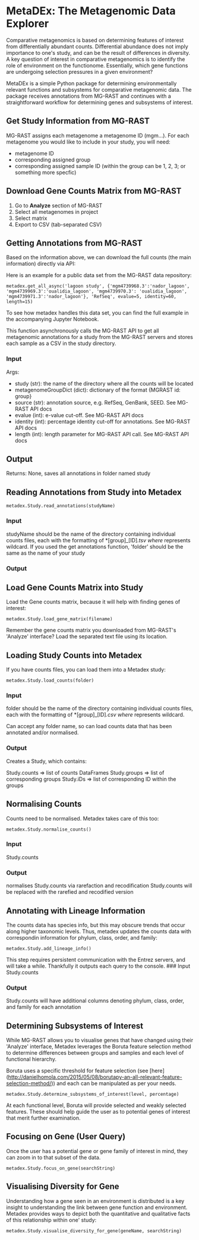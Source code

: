 MetaDEx: The Metagenomic Data Explorer
=======

Comparative metagenomics is based on determining features of interest from differentially abundant counts. Differential abundance does not imply importance to one's study, and can be the result of differences in diversity. A key question of interest in comparative metagenomics is to identify the role of environment on the functionome. Essentially, which gene functions are undergoing selection pressures in a given environment?

MetaDEx is a simple Python package for determining environmentally relevant functions and subsystems for comparative metagenomic data. The package receives annotations from MG-RAST and continues with a straightforward workflow for determining genes and subsystems of interest.


Get Study Information from MG-RAST
----------------------------------

MG-RAST assigns each metagenome a metagenome ID (mgm...). For each
metagenome you would like to include in your study, you will need:
- metagenome ID 
- corresponding assigned group 
- corresponding assigned sample ID (within the group can be 1, 2, 3; or something more specfic)

Download Gene Counts Matrix from MG-RAST
----------------------------------------

1.  Go to **Analyze** section of MG-RAST
2.  Select all metagenomes in project
3.  Select matrix
4.  Export to CSV (tab-separated CSV)

Getting Annotations from MG-RAST
--------------------------------

Based on the information above, we can download the full counts (the
main information) directly via API:

Here is an example for a public data set from the MG-RAST data repository:

    metadex.get_all_async('lagoon study', {'mgm4739968.3':'nador_lagoon', 'mgm4739969.3':'oualidia_lagoon', 'mgm4739970.3': 'oualidia_lagoon', 'mgm4739971.3':'nador_lagoon'}, 'RefSeq', evalue=5, identity=60, length=15) 

To see how metadex handles this data set, you can find the full example in the accompanying Jupyter Notebook.


This function asynchronously calls the MG-RAST API to get all metagenomic annotations for a study from the MG-RAST servers and stores each sample as a CSV in the study directory.

### Input
Args:
- study (str): the name of the directory where all the counts will be located
- metagenomeGroupDict (dict): dictionary of the format {MGRAST id: group}
- source (str): annotation source, e.g. RefSeq, GenBank, SEED. See MG-RAST API docs
- evalue (int): e-value cut-off. See MG-RAST API docs
- identity (int): percentage identity cut-off for annotations. See MG-RAST API docs
- length (int): length parameter for MG-RAST API call. See MG-RAST API docs


Output
------
Returns:
        None, saves all annotations in folder named study


Reading Annotations from Study into Metadex
-------------------------------------------

    metadex.Study.read_annotations(studyName)

### Input

studyName should be the name of the directory containing individual
counts files, each with the formatting of \*\[group\]\_\[ID\]*.tsv
where* represents wildcard. If you used the get annotations function,
'folder' should be the same as the name of your study

### Output

Load Gene Counts Matrix into Study
----------------------------------

Load the Gene counts matrix, because it will help with finding genes of
interest:

    metadex.Study.load_gene_matrix(filename)

Remember the gene counts matrix you downloaded from MG-RAST's 'Analyze'
interface? Load the separated text file using its location.

Loading Study Counts into Metadex
---------------------------------

If you have counts files, you can load them into a Metadex study:

    metadex.Study.load_counts(folder) 

### Input

folder should be the name of the directory containing individual counts
files, each with the formatting of \*\[group\]\_\[ID\]*.csv where*
represents wildcard.

Can accept any folder name, so can load counts data that has been
annotated and/or normalised.

### Output


Creates a Study, which contains:

Study.counts =&gt; list of counts DataFrames Study.groups =&gt; list of
corresponding groups Study.iDs =&gt; list of corresponding ID within the
groups

Normalising Counts
------------------

Counts need to be normalised. Metadex takes care of this too:

    metadex.Study.normalise_counts()

### Input

Study.counts

### Output

normalises Study.counts via rarefaction and recodification Study.counts
will be replaced with the rarefied and recodified version

Annotating with Lineage Information
-----------------------------------

The counts data has species info, but this may obscure trends that occur
along higher taxonomic levels. Thus, metadex updates the counts data
with correspondin information for phylum, class, order, and family:

    metadex.Study.add_lineage_info()

This step requires persistent communication with the Entrez servers, and
will take a while. Thankfully it outputs each query to the console.
\#\#\# Input Study.counts

### Output

Study.counts will have additional columns denoting phylum, class, order,
and family for each annotation

Determining Subsystems of Interest
----------------------------------

While MG-RAST allows you to visualise genes that have changed using
their 'Analyze' interface, Metadex leverages the Boruta feature
selection method to determine differences between groups and samples and
each level of functional hierarchy.

Boruta uses a specific threshold for feature selection (see [here]
(http://danielhomola.com/2015/05/08/borutapy-an-all-relevant-feature-selection-method/)) and each can be manipulated as per your needs.

    metadex.Study.determine_subsystems_of_interest(level, percentage)

At each functional level, Boruta will provide selected and weakly
selected features. These should help guide the user as to potential
genes of interest that merit further examination.

Focusing on Gene (User Query)
-----------------------------

Once the user has a potential gene or gene family of interest in mind,
they can zoom in to that subset of the data.

    metadex.Study.focus_on_gene(searchString) 

Visualising Diversity for Gene
------------------------------

Understanding how a gene seen in an environment is distributed is a key
insight to understanding the link between gene function and environment.
Metadex provides ways to depict both the quantitative and qualitative
facts of this relationship within one' study:

    metadex.Study.visualise_diversity_for_gene(geneName, searchString)
